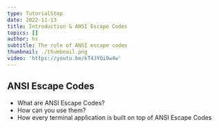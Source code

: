 ```yaml
---
type: TutorialStep
date: 2022-11-13
title: Introduction & ANSI Escape Codes
topics: []
author: hs
subtitle: The role of ANSI escape codes
thumbnail: ./thumbnail.png
video: 'https://youtu.be/kT4JYQi9w4w'
---
```




## ANSI Escape Codes 

- What are ANSI Escape Codes?
- How can you use them?
- How every terminal application is built on top of ANSI Escape Codes
